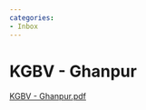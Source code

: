 ```yaml
---
categories:
- Inbox
---
```

# KGBV - Ghanpur

  

[KGBV - Ghanpur.pdf](../files/19835630-adb5-4c39-b92a-03504b2716c1.pdf)